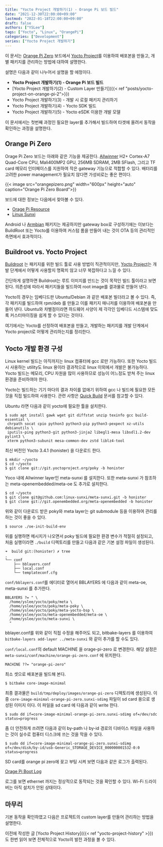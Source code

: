 ```yaml
---
title: "Yocto Project 개발하기(1) - Orange Pi 보드 빌드"
date: "2021-12-30T22:00:00+09:00"
lastmod: "2022-01-18T22:00:00+09:00"
draft: false
authors: ["YSLee"]
tags: ["Yocto", "Linux", "OrangePi"]
categories: ["Development"]
series: ["Yocto Project 개발하기"]
---
```


이 문서는 [Orange Pi Zero](http://www.orangepi.org/orangepizero/) 보드에서 [Yocto Project](https://www.yoctoproject.org/)를 이용하여 배포본을 만들고, 개별 패키지를 관리하는 방법에 대하여 설명한다.

설명은 다음과 같이 나누어서 설명을 할 에정이다.

- **Yocto Project 개발하기(1) - Orange Pi 보드 빌드**
- [Yocto Project 개발하기(2) - Custom Layer 만들기]({{< ref "posts/yocto-project-on-orange-pi-2">}})
- Yocto Project 개발하기(3) - 개발 시 로컬 패키지 관리하기
- Yocto Project 개발하기(4) - Yocto SDK 빌드
- Yocto Project 개발하기(5) - Yocto eSDK 이용한 개발 모델

이 문서에서는 첫번째 과정인 필요한 layer를 추가해서 빌드하여 타겟에 올려서 동작을 확인하는 과정을 설명한다.

## Orange Pi Zero

Orage Pi Zero 보드는 아래와 같은 기능을 제공한다. [Allwinner](https://www.allwinnertech.com/) H2+ Cortex-A7 Quad-Core CPU, Mali400MP2 GPU, 256MB SDRAM, 2MB SFlash, 그리고 TF card 메모리 인터페이스를 지원하여 작은 gateway 기능으로 적합할 수 있다. 배터리를 고려한 power management가 필요치 않다면 가성비로는 좋은 편이다.

{{< image src="orangepizero.png" width="600px" height="auto" caption="Orange Pi Zero Board">}}

보드에 대한 정보는 다음에서 찾아볼 수 있다.

- [Orage Pi Resource](http://www.orangepi.org/downloadresources/)
- [Linux Sunxi](https://linux-sunxi.org/H3#Variants)

Android 나 [Armbian](https://www.armbian.com/) 패키지는 제공하지만 gateway box로 구성하기에는 이보다는 BuildRoot 또는 Yocto를 이용하여 커스텀 롬을 만들어 내는 것이 OTA 등의 관리적인 측면에서 효과적이다.

## Buildroot vs. Yocto Project

[Buildroot](https://buildroot.org/) 는 패키지를 위한 빌드 툴로 사용 방법이 직관적이지만, [Yocto Project](https://www.yoctoproject.org/)는 개발 단계에서 어떻게 사용할지 명확치 않고 너무 복잡하다고 느낄 수 있다.

간단하게 설명하면 Buildroot는 루트 이미지를 만드는 것이 목적인 빌드 툴이라고 보면 된다. 의존성에 따라서 패키지들을 빌드하여 root image를 결과물로 만들어 낸다.

Yocto의 경우는 임베디드판 Ubuntu/Debian 과 같은 배포본 빌더라고 볼 수 있다. 즉, 각 패키지를 빌드하여 rpm/deb 를 만들고 이를 패키지 매니저를 이용하여 배포본을 만들어 낸다.
Ubuntu와 차별점이라면 하드웨어 사양이 제 각각인 임베디드 시스템에 맞도록 커스터마이징을 쉽게 할 수 있다는 것이다.

여기에서는 Yocto를 선정하여 배포본을 만들고, 개발하는 패키지를 개발 단계에서 Yocto project로 어떻게 관리하는지를 정리한다.

## Yocto 개발 환경 구성

Linux kernel 빌드는 아직까지는 linux 컴퓨터에 gcc 로만 가능하다. 또한 Yocto 빌드 시 사용하는 utility도 linux 용이라 결과적으로 linux 이외에서 개발은 불가능하다.
Yocto 빌드는 메모리, CPU 자원을 많이 사용하므로 성능이 어느정도 받쳐 주는 linux 환경을 준비하여야 한다.

Yocto는 빌드하는 기기 마다의 결과 차이를 없애기 위하여 gcc 나 빌드에 필요한 모든 것을 직접 빌드하여 사용한다. 관련 사항은 [Quick Build](https://docs.yoctoproject.org/brief-yoctoprojectqs/index.html#compatible-linux-distribution) 문서를 참고할 수 있다.

Ubuntu 라면 다음과 같이 yocto에 필요한 툴을 설치한다.

```shell
$ sudo apt install gawk wget git diffstat unzip texinfo gcc build-essential \
 chrpath socat cpio python3 python3-pip python3-pexpect xz-utils debianutils \
 iputils-ping python3-git python3-jinja2 libegl1-mesa libsdl1.2-dev pylint3 \
 xterm python3-subunit mesa-common-dev zstd liblz4-tool
```

최신 버전인 Yocto 3.4.1 (honister) 을 다운로드 한다.

```shell
$ mkdir ~/yocto
$ cd ~/yocto
$ git clone git://git.yoctoproject.org/poky -b honister
```

Yoco 내에 Allwinner layer인 meta-sunxi 를 설치한다. 또한 meta-sunxi 가 참조하는 meta-openembedded/meta-oe 도 추가로 설치한다.

```shell
$ cd ~/yocto
$ git clone git@github.com:linux-sunxi/meta-sunxi.git -b honister
$ git clone git://git.openembedded.org/meta-openembedded -b honister
```

위와 같이 다운로드 받은 poky와 meta layer는 git submodule 등을 이용하여 관리를 하는 것이 좋을 수 있다.

```shell
$ source ./oe-init-build-env
```

위를 실행하면 메시지가 나오면서 poky 빌드에 필요한 환경 변수가 적절히 설정되고, 처음 실행이라면 `./build` 디렉토리를 만들고 다음과 같은 기본 설정 파일이 생성된다.

```shell
➜  build git:(honister) ✗ tree
.
└── conf
    ├── bblayers.conf
    ├── local.conf
    └── templateconf.cfg
```

`conf/bblayers.conf`를 에디터로 열어서 BBLAYERS 에 다음과 같이 meta-oe, meta-sunxi 를 추가한다.

```
BBLAYERS ?= " \
  /home/yslee/yocto/poky/meta \
  /home/yslee/yocto/poky/meta-poky \
  /home/yslee/yocto/poky/meta-yocto-bsp \
  /home/yslee/yocto/meta-openembedded/meta-oe \
  /home/yslee/yocto/meta-sunxi \
  "
```

bblayer.conf를 위와 같이 직접 수정을 해주어도 되고, bitbake-layers 를 이용하여 `bitbake-layers add-layer ../meta-sunxi` 와 같이 추가를 할 수도 있다.

`conf/local.conf`의 default MACHINE 을 orage-pi-zero 로 변경한다. 해당 설정은 `meta-sunxi/conf/machine/orange-pi-zero.conf` 에 위치한다.

```
MACHINE ??= "orange-pi-zero"
```

최소 셋으로 배포본을 빌드해 본다.

```shell
$ bitbake core-image-minimal
```

최종 결과물은 `build/tmp/deploy/images/orange-pi-zero` 디렉토리에 생성된다. 이 중 `core-image-minimal-orange-pi-zero.sunxi-sdimg` 파일이 sd card 용으로 생성된 이미지 이다.
이 파일을 sd card 에 다음과 같이 write 한다.

```shell
$ sudo dd if=core-image-minimal-orange-pi-zero.sunxi-sdimg of=/dev/sdc status=progress
```

좀 더 안전하게 쓰려면 다음과 같이 by-path 나 by-id 경로의 디바이스 파일을 사용하는 것이 실수로 컴퓨터 디스크에 쓰는 것을 막을 수 있다.

```shell
$ sudo dd if=core-image-minimal-orange-pi-zero.sunxi-sdimg of=/dev/disk/by-id/usb-Generic_STORAGE_DEVICE_000000001532-0:0 status=progress
```

SD card를 orange pi zero에 꽂고 부팅 시켜 보면 다음과 같은 로그가 출력된다.

[Orage Pi Boot Log](orange-pi-boot.log)

로그를 보면 ethernet 까지는 정상적으로 동작되는 것을 확인할 수 있다.
Wi-Fi 드라이버는 아직 설치가 안된 상태이다.

## 마무리

기본 동작을 확인하였고 다음은 프로젝트의 custom layer를 만들어 관리하는 방법을 설명한다.

이전에 작성한 글 [Yocto Project History]({{< ref "yocto-project-history" >}}) 도 한번 읽어 보면 전체적으로 Yocto의 발전 과정을 볼 수 있다.
